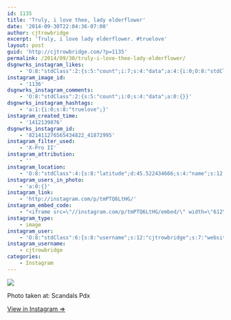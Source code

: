 ```yaml
---
id: 1135
title: 'Truly, i love thee, lady elderflower'
date: '2014-09-30T22:04:36-07:00'
author: cjtrowbridge
excerpt: 'Truly, i love lady elderflower. #truelove'
layout: post
guid: 'http://cjtrowbridge.com/?p=1135'
permalink: /2014/09/30/truly-i-love-thee-lady-elderflower/
dsgnwrks_instagram_likes:
    - 'O:8:"stdClass":2:{s:5:"count";i:7;s:4:"data";a:4:{i:0;O:8:"stdClass":4:{s:8:"username";s:14:"mz.magalicious";s:15:"profile_picture";s:107:"https://igcdn-photos-f-a.akamaihd.net/hphotos-ak-xaf1/t51.2885-19/10899522_365427493639853_2015522288_a.jpg";s:2:"id";s:8:"40968953";s:9:"full_name";s:30:"maggie #RNWCLV Raiders Dodgers";}i:1;O:8:"stdClass":4:{s:8:"username";s:9:"aquamatey";s:15:"profile_picture";s:107:"https://igcdn-photos-b-a.akamaihd.net/hphotos-ak-xpa1/t51.2885-19/1168924_1545277322374505_1429730127_a.jpg";s:2:"id";s:9:"178804699";s:9:"full_name";s:11:"Andrew Mote";}i:2;O:8:"stdClass":4:{s:8:"username";s:8:"731chris";s:15:"profile_picture";s:85:"https://instagramimages-a.akamaihd.net/profiles/profile_242530380_75sq_1361743561.jpg";s:2:"id";s:9:"242530380";s:9:"full_name";s:11:"Christopher";}i:3;O:8:"stdClass":4:{s:8:"username";s:10:"raider1207";s:15:"profile_picture";s:105:"https://igcdn-photos-f-a.akamaihd.net/hphotos-ak-xaf1/t51.2885-19/10903536_403386869817821_57666967_a.jpg";s:2:"id";s:8:"51811135";s:9:"full_name";s:10:"raider1207";}}}'
instagram_image_id:
    - '1136'
dsgnwrks_instagram_comments:
    - 'O:8:"stdClass":2:{s:5:"count";i:0;s:4:"data";a:0:{}}'
dsgnwrks_instagram_hashtags:
    - 'a:1:{i:0;s:8:"truelove";}'
instagram_created_time:
    - '1412139876'
dsgnwrks_instagram_id:
    - '821411276565434822_41872995'
instagram_filter_used:
    - 'X-Pro II'
instagram_attribution:
    - ''
instagram_location:
    - 'O:8:"stdClass":4:{s:8:"latitude";d:45.522434666;s:4:"name";s:12:"Scandals Pdx";s:9:"longitude";d:-122.682930834;s:2:"id";i:373578429;}'
instagram_users_in_photo:
    - 'a:0:{}'
instagram_link:
    - 'http://instagram.com/p/tmPTQ6LtHG/'
instagram_embed_code:
    - "<iframe src=\"//instagram.com/p/tmPTQ6LtHG/embed/\" width=\"612\" height=\"710\" frameborder=\"0\" scrolling=\"no\" allowtransparency=\"true\"></iframe>\n"
instagram_type:
    - image
instagram_user:
    - 'O:8:"stdClass":6:{s:8:"username";s:12:"cjtrowbridge";s:7:"website";s:0:"";s:15:"profile_picture";s:103:"https://igcdn-photos-f-a.akamaihd.net/hphotos-ak-xpa1/t51.2885-19/925559_452430704897917_67836701_a.jpg";s:9:"full_name";s:13:"CJ Trowbridge";s:3:"bio";s:0:"";s:2:"id";s:8:"41872995";}'
instagram_username:
    - cjtrowbridge
categories:
    - Instagram
---
```


[![](http://blog.cjtrowbridge.com/wp-content/uploads/2014/09/929224_338535342978824_2143824384_n2.jpg)](http://instagram.com/p/tmPTQ6LtHG/)

Photo taken at: Scandals Pdx

[View in Instagram ⇒](http://instagram.com/p/tmPTQ6LtHG/)
